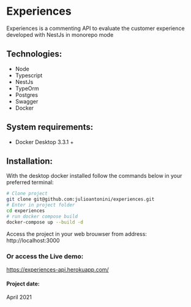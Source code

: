 # Experiences

Experiences is a commenting API to evaluate the customer experience developed with NestJs in monorepo mode

## Technologies:

- Node
- Typescript
- NestJs
- TypeOrm
- Postgres
- Swagger
- Docker

## System requirements:

- Docker Desktop 3.3.1 +

## Installation:

With the desktop docker installed follow the commands below in your preferred terminal:

```bash
# Clone project
git clone git@github.com:julioantonini/experiences.git
# Enter in project folder
cd experiences
# run docker compose build
docker-compose up --build -d
```

Access the project in your web brouwser from address:
http://localhost:3000

### Or access the Live demo:

https://experiences-api.herokuapp.com/

#### Project date:

April 2021
